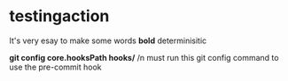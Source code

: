 # testingaction
It's very esay to make some words **bold** 
determinisitic

**git config core.hooksPath hooks/**  /n
must run this git config command to use the pre-commit hook
